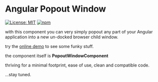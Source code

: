 # Angular Popout Window

[![License: MIT](https://img.shields.io/badge/License-MIT-yellow.svg)](https://opensource.org/licenses/MIT)
[![npm](https://img.shields.io/npm/v/angular-popout-window)](https://www.npmjs.com/package/angular-popout-window)

with this component you can very simply popout any part of your Angular application into a new un-docked browser child window.

try the [online demo](https://shemesh.github.io/angular-popout-window/) to see some funky stuff.

the component itself is **PopoutWindowComponent** 

thriving for a minimal footprint, ease of use, clean and compatible code. 

...stay tuned.
